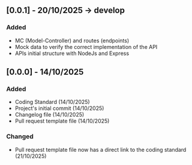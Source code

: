 ## [0.0.1] - 20/10/2025  -> develop

### Added

 - MC (Model-Controller) and routes (endpoints)
 - Mock data to verify the correct implementation of the API
 - APIs initial structure with NodeJs and Express

## [0.0.0] - 14/10/2025

### Added

 - Coding Standard (14/10/2025)
 - Project's initial commit (14/10/2025)
 - Changelog file (14/10/2025)
 - Pull request template file (14/10/2025)

### Changed
 - Pull request template file now has a direct link to the coding standard (21/10/2025)